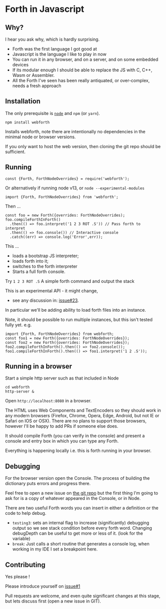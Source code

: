 # Forth in Javascript
## Why?
I hear you ask why, which is hardly surprising. 
* Forth was the first language I got good at
* Javascript is the language I like to play in now
* You can run it in any browser, and on a server, and on some embedded devices
* If its modular enough I should be able to replace the JS with C, C++, Wasm or Assembler.
* All the Forth I've seen has been really antiquated, or over-complex, needs a fresh approach

## Installation
The only prerequisite is [`node`](https://nodejs.org) and `npm` (or `yarn`). 

```
npm install webforth
```
Installs webforth, note there are intentionally no dependencies 
in the minimal node or browser versions.

If you only want to host the web version, then cloning the git repo should be sufficient.

## Running

```
const {Forth, ForthNodeOverrides} = require('webforth');
```
Or alternatively if running node v13, or `node --experimental-modules`
```
import {Forth, ForthNodeOverrides} from 'webforth';
```
Then ...
```
const foo = new Forth({overrides: ForthNodeOverrides);
foo.compileForthInForth()
  .then(() => foo.interpret('1 2 3 ROT .S')) // Pass forth to interpret
  .then(() => foo.console()) // Interactive console
  .catch((err) => console.log('Error',err));
```
This ... 

* loads a bootstrap JS interpreter; 
* loads forth into it; 
* switches to the forth interpreter
* Starts a full forth console.

Try `1 2 3 ROT .S` A simple forth command and output the stack

This is an experimental API - it might change, 
- see any discussion in: [issue#23](https://github.com/mitra42/webForth/issues/23).

In particular we'll be adding ability to load forth files into an instance.

Note, it should be possible to run multiple instances, but this isn't tested fully yet.
e.g. 
```
import {Forth, ForthNodeOverrides} from webforth;
const foo1 = new Forth({overrides: ForthNodeOverrides});
const foo2 = new Forth({overrides: ForthNodeOverrides});
foo2.compileForthInForth().then(() => foo2.console());
foo1.compileForthInForth().then(() => foo1.interpret('1 2 .S'));
```
## Running in a browser
Start a simple http server such as that included in Node
```
cd webforth
http-server &
```
Open `http://localhost:8080` in a browser. 

The HTML uses Web Components and TextEncoders so they should work in any modern browsers 
(Firefox, Chrome, Opera, Edge, Android, but not IE or Safari on IOS or OSX). 
There are no plans to support those browsers, 
however I'll be happy to add PRs if someone else does.

It should compile Forth (you can verify in the console) and present a console and entry box
in which you can type any Forth. 

Everything is happening locally i.e. this is forth running in your browser.

## Debugging

For the browser version open the Console. 
The process of building the dictionary puts errors and progress there. 

Feel free to open a new issue on [the git repo](https://github.com/mitra42/webforth/issues) 
but the first thing I'm going to ask for is a copy of whatever appeared in the Console,
or in Node.

There are two useful Forth words you can insert in either a definition or the code to help debug.
* `testing3`: sets an internal flag to increase (significantly) debugging output so we 
    see stack condition before every forth word. 
    Changing debugDepth can be useful to get more or less of it. (look for the variable)
* `break`: Just calls a short routine that generates a console log, when working in my IDE 
    I set a breakpoint here. 

## Contributing

Yes please ! 

Please introduce yourself on [issue#1](https://github.com/mitra42/webforth/issues/1)

Pull requests are welcome, and even quite significant changes at this stage, 
but lets discuss first (open a new issue in GIT). 
